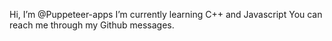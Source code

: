 Hi, I’m @Puppeteer-apps
I’m currently learning C++ and Javascript
You can reach me through my Github messages.

<!---
Puppeteer-apps/Puppeteer-apps is a ✨ special ✨ repository because its `README.md` (this file) appears on your GitHub profile.
You can click the Preview link to take a look at your changes.
--->
